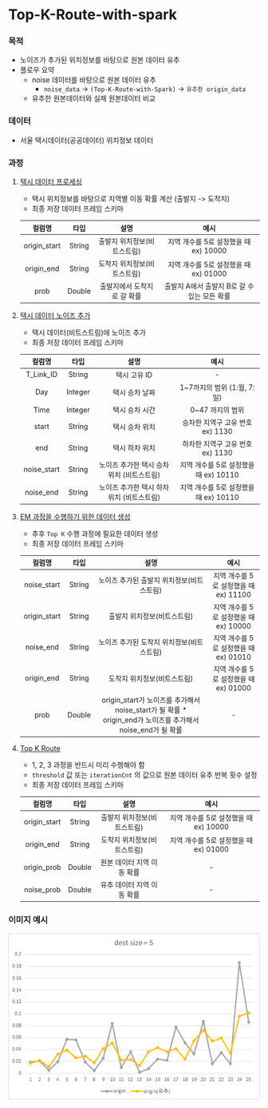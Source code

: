 # Top-K-Route-with-spark

### 목적
- 노이즈가 추가된 위치정보를 바탕으로 원본 데이터 유추
- 플로우 요약
    - noise 데이터를 바탕으로 원본 데이터 유추
        - `noise_data` -> `(Top-K-Route-with-Spark)` -> `유추한 origin_data`
    - 유추한 원본데이터와 실제 원본데이터 비교

### 데이터
- 서울 택시데이터(공공데이터) 위치정보 데이터

### 과정
1. [택시 데이터 프로세싱](src/main/scala/smu/datalab/spark/MakeOriginData.scala)
    - 택시 위치정보를 바탕으로 지역별 이동 확률 계산 (출발지 -> 도착지)
    - 최종 저장 데이터 프레임 스키마
    
     |    컬럼명    |  타입  |             설명            |                     예시                     |
      |:------------:|:------:|:---------------------------:|:--------------------------------------------:|
      | origin_start | String | 출발지 위치정보(비트스트림) |     지역 개수를 5로 설정했을 때 ex) 10000    |
      |  origin_end  | String | 도착지 위치정보(비트스트림) |     지역 개수를 5로 설정했을 때 ex) 01000    |
      |     prob     | Double | 출발지에서 도착지로 갈 확률 | 출발지 A에서 출발지 B로 갈 수 있는 모든 확률 |


2. [택시 데이터 노이즈 추가](src/main/scala/smu/datalab/spark/MakeNoiseData.scala)
    - 택시 데이터(비트스트림)에 노이즈 추가
    - 최종 저장 데이터 프레임 스키마
    
    |    컬럼명   |   타입  |                    설명                   |                  예시                 |
    |:-----------:|:-------:|:-----------------------------------------:|:-------------------------------------:|
    |  T_Link_ID  |  String |                택시 고유 ID               |                   -                   |
    |     Day     | Integer |               택시 승차 날짜              |      1~7까지의 범위 (1:월, 7:일)      |
    |     Time    | Integer |               택시 승차 시간              |            0~47 까지의 범위           |
    |    start    |  String |               택시 승차 위치              |    승차한 지역구 고유 번호 ex) 1130   |
    |     end     |  String |               택시 하차 위치              |    하차한 지역구 고유 번호 ex) 1130   |
    | noise_start | String  | 노이즈 추가한 택시 승차 위치 (비트스트림) | 지역 개수를 5로 설정했을 때 ex) 10110 |
    | noise_end   | String  | 노이즈 추가한 택시 하차 위치 (비트스트림) | 지역 개수를 5로 설정했을 때 ex) 10110 |
    
3. [EM 과정을 수행하기 위한 데이터 생성](src/main/scala/smu/datalab/spark/MakeEStepInitData.scala)
    - 추후 `Top K` 수행 과정에 필요한 데이터 생성
    - 최종 저장 데이터 프레임 스키마
    
    |    컬럼명    |  타입  |             설명            |                     예시                     |
    |:------------:|:------:|:---------------------------:|:--------------------------------------------:|
    | noise_start | String | 노이즈 추가된 출발지 위치정보(비트스트림) |     지역 개수를 5로 설정했을 때 ex) 11100    |
    | origin_start | String | 출발지 위치정보(비트스트림) |     지역 개수를 5로 설정했을 때 ex) 10000    |
    |  noise_end  | String | 노이즈 추가된 도착지 위치정보(비트스트림) |     지역 개수를 5로 설정했을 때 ex) 01010    |
    |  origin_end  | String | 도착지 위치정보(비트스트림) |     지역 개수를 5로 설정했을 때 ex) 01000    |
    |     prob     | Double | origin_start가 노이즈를 추가해서 noise_start가 될 확률 * origin_end가 노이즈를 추가해서 noise_end가 될 확률 | - |
          
4. [Top K Route](src/main/scala/smu/datalab/spark/TopK.scala)
    - 1, 2, 3 과정을 반드시 미리 수행해야 함
    - `threshold` 값 또는 `iterationCnt` 의 값으로 원본 데이터 유추 반복 횟수 설정
    - 최종 저장 데이터 프레임 스키마
    
    |    컬럼명    |  타입  |             설명            |                     예시                     |
    |:------------:|:------:|:---------------------------:|:--------------------------------------------:|
    | origin_start | String | 출발지 위치정보(비트스트림) |     지역 개수를 5로 설정했을 때 ex) 10000    |
    |  origin_end  | String | 도착지 위치정보(비트스트림) |     지역 개수를 5로 설정했을 때 ex) 01000    |
    |  origin_prob  | Double | 원본 데이터 지역 이동 확률 |    -|
    |     noise_prob     | Double | 유추 데이터 지역 이동 확률 | - |

### 이미지 예시
![](image/example.png)